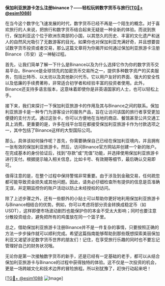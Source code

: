 **保加利亚旅游卡怎么注册binance？——轻松玩转数字货币与旅行[[TG💪+ @esim1088](https://t.me/s/esim1088)]**

在当今这个数字化飞速发展的时代，数字货币已经不再是一个陌生的概念。对于喜欢旅行的人来说，把旅行和数字货币结合起来无疑是一种全新的体验。而说到旅行，保加利亚这个位于欧洲东南部的小国，以其悠久的历史、丰富的文化遗产和迷人的自然风光吸引了无数游客的目光。如果你也对保加利亚充满好奇，并且想要尝试数字货币投资或者交易，那么这篇文章将为你揭开如何通过保加利亚旅游卡注册Binance（币安）这一神秘过程。

首先，让我们简单了解一下什么是Binance以及为什么选择它作为你的数字货币交易平台。Binance是全球领先的加密货币交易所之一，提供多种数字资产的买卖服务，包括比特币、以太坊以及其他新兴代币。它以用户友好的界面、强大的安全性以及低廉的手续费著称，非常适合初学者和经验丰富的投资者使用。此外，Binance还支持多语言版本，这意味着即使你是非英语国家的人士，也可以轻松上手。

接下来，我们来探讨一下保加利亚旅游卡的作用及其与Binance之间的联系。保加利亚旅游卡是一种专门为游客设计的服务产品，旨在让访问该国的旅行者享受更加便捷的支付方式。通过这张卡，你可以方便地在当地的商店、餐馆甚至公共交通工具上消费。更重要的是，许多在线平台现在都接受保加利亚旅游卡作为付款选项之一，其中包括了Binance这样的大型国际公司。

那么，具体该如何操作呢？首先，你需要确保自己已经在保加利亚境内，并且拥有一张有效的保加利亚旅游卡。然后，访问Binance官方网站并创建一个新的账户。在完成基本的身份验证后，找到“存款”或“充值”功能，并选择使用保加利亚旅游卡进行支付。根据提示输入相关信息，比如卡号、有效期等细节，最后确认交易即可。

值得注意的是，在整个过程中保持警惕非常重要。由于涉及到金融交易，任何疏忽都可能导致资金损失或其他问题。因此，请务必仔细检查所有提供的信息是否准确无误，并定期监控你的账户活动以防止未经授权的访问。

除了上述步骤之外，还有一些额外的小贴士可以帮助你更好地利用保加利亚旅游卡与Binance相结合的优势。例如，你可以考虑将部分资金转换成稳定币（如USDT），这样即便市场波动剧烈也能保护你的本金不受太大影响；同时也要注意分散投资组合，避免把所有的鸡蛋放在同一个篮子里。

总之，借助保加利亚旅游卡注册Binance并不是一件复杂的事情，只要按照正确的方法一步步操作就可以顺利完成。希望这篇指南能够帮助到那些既想探索美丽保加利亚又渴望涉足数字货币世界的朋友们！记住，在享受旅行乐趣的同时也不要忘记管理好自己的财务状况哦。

无论你是第一次接触数字货币的新手，还是已经有一定基础的老手，都可以从结合保加利亚旅游卡与Binance的过程中获得独特的体验。这不仅是一次投资的机会，更是一场跨越文化和技术边界的冒险旅程。所以别犹豫了，赶快行动起来吧！

[[TG💪+ @esim1088](https://t.me/s/esim1088) ![Image](https://i.postimg.cc/4NQfJmqS/Snipaste-2025-05-13-00-14-12.png)]